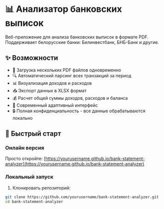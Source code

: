 # 📊 Анализатор банковских выписок

Веб-приложение для анализа банковских выписок в формате PDF. Поддерживает белорусские банки: Белинвестбанк, БНБ-Банк и другие.

## ✨ Возможности

- 📄 Загрузка нескольких PDF файлов одновременно
- 🔍 Автоматический парсинг всех транзакций за период
- 📊 Визуализация доходов и расходов
- 📥 Экспорт данных в XLSX формат
- 💰 Расчет общей суммы доходов, расходов и баланса
- 🎨 Современный адаптивный интерфейс
- 🔒 Полная конфиденциальность - все данные обрабатываются локально

## 🚀 Быстрый старт

### Онлайн версия
Просто откройте: [https://yourusername.github.io/bank-statement-analyzer](https://yourusername.github.io/bank-statement-analyzer)

### Локальный запуск

1. Клонировать репозиторий:
```bash
git clone https://github.com/yourusername/bank-statement-analyzer.git
cd bank-statement-analyzer
